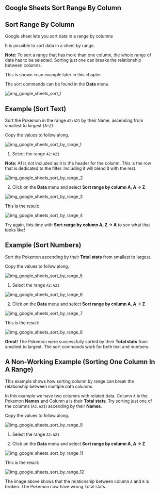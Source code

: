 Google Sheets Sort Range By Column
---



Sort Range By Column
---
Google sheet lets you sort data in a range by columns

It is possible to sort data in a sheet by range.

**Note:** To sort a range that has more than one column, the whole range of data has to be selected. Sorting just one can breaks the relationship between columns.

This is shown in an example later in this chapter.

The sort commands can be found in the **Data** menu.

![img_google_sheets_sort_1](https://user-images.githubusercontent.com/47166768/192151866-93c451d1-2ac5-49df-bcfa-82413df3dcd2.png)




Example (Sort Text)
---
Sort the Pokemon in the range `A2:A21` by their Name, ascending from smallest to largest (A-Z).

Copy the values to follow along.

![img_google_sheets_sort_by_range_1](https://user-images.githubusercontent.com/47166768/192152026-5867c43a-babf-4bde-9bd9-e870157cb471.png)



1. Select the range `A2:A21`


**Note:** A1 is not included as it is the header for the column. This is the row that is dedicated to the filter. Including it will blend it with the rest.

![img_google_sheets_sort_by_range_2](https://user-images.githubusercontent.com/47166768/192152100-7a528e2d-2bad-4dad-bb8c-7ebc199d2b8d.png)


2. Click on the **Data** menu and select **Sort range by column A, A → Z**

![img_google_sheets_sort_by_range_3](https://user-images.githubusercontent.com/47166768/192152129-ab3af1dc-b431-4ea6-b959-aba2b046aabc.png)


This is the result:

![img_google_sheets_sort_by_range_4](https://user-images.githubusercontent.com/47166768/192152136-2e82b836-ddc5-4bc7-9bff-1c8a8e0e0ad6.png)


Try again, this time with **Sort range by column A, Z → A** to see what that looks like!





Example (Sort Numbers)
---
Sort the Pokemon ascending by their **Total stats** from smallest to largest.

Copy the values to follow along.

![img_google_sheets_sort_by_range_5](https://user-images.githubusercontent.com/47166768/192152224-5e68d56c-816f-4989-9f34-3d1253e19c53.png)



1. Select the range `A2:A21`

![img_google_sheets_sort_by_range_6](https://user-images.githubusercontent.com/47166768/192152331-8e554698-f789-4080-af9d-b70e93f8aa33.png)


2. Click on the **Data** menu and select **Sort range by column A, A → Z**

![img_google_sheets_sort_by_range_7](https://user-images.githubusercontent.com/47166768/192152340-e21242c6-66f4-4ada-9c35-b2038e192e15.png)


This is the result:

![img_google_sheets_sort_by_range_8](https://user-images.githubusercontent.com/47166768/192152380-a9b7347b-f098-4ee8-8420-168bdb2cbd99.png)

**Great!** The Pokemon were successfully sorted by their **Total stats** from smallest to largest. The sort commands work for both text and numbers.

A Non-Working Example (Sorting One Column In A Range)
---
This example shows how sorting column by range can break the relationship between multiple data columns.

In this example we have two columns with related data. Column `A` is the Pokemon **Names** and Column `B` is their **Total stats**. Try sorting just one of the columns (`A2:A21`) ascending by their **Names**.

Copy the values to follow along.

![img_google_sheets_sort_by_range_9](https://user-images.githubusercontent.com/47166768/192152620-a6a16274-13d7-453a-b16a-e9a4b512cc6a.png)

1. Select the range `A2:A21`


2. Click on the **Data** menu and select **Sort range by column A, A → Z**

![img_google_sheets_sort_by_range_11](https://user-images.githubusercontent.com/47166768/192152688-a517d5f7-55a5-45b1-a08b-29ba925b4116.png)

This is the result:

![img_google_sheets_sort_by_range_12](https://user-images.githubusercontent.com/47166768/192152706-ab378a11-0ae7-4c78-90f0-9f5c37fc5e8f.png)

The image above shows that the relationship between column `A` and `B` is broken. The Pokemon now have wrong Total stats.







